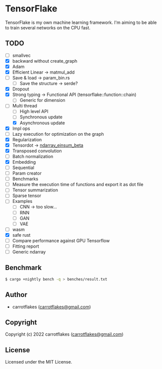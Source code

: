 # TensorFlake

TensorFlake is my own machine learning framework.
I'm aiming to be able to train several networks on the CPU fast.

## TODO

- [ ] smallvec
- [x] backward without create_graph
- [x] Adam
- [x] Efficient Linear -> matmul_add
- [ ] Save & load -> param_bin.rs
  - [ ] Save the structure -> serde?
- [x] Dropout
- [x] Strong typing -> Functional API (tensorflake::function::chain)
  - [ ] Generic for dimension
- [ ] Multi thread
  - [ ] High level API
  - [ ] Synchronous update
  - [x] Asynchronous update
- [x] Impl ops
- [ ] Lazy execution for optimization on the graph
- [x] Regularization
- [x] Tensordot -> [ndarray_einsum_beta](https://crates.io/crates/ndarray_einsum_beta)
- [x] Transposed convolution
- [ ] Batch normalization
- [x] Embedding
- [ ] Sequential
- [ ] Param creator
- [ ] Benchmarks
- [ ] Measure the execution time of functions and export it as dot file
- [ ] Tensor summarization
- [ ] Sparse tensor
- [ ] Examples
  - [ ] CNN -> too slow...
  - [ ] RNN
  - [ ] GAN
  - [ ] VAE
- [ ] wasm
- [x] safe rust
- [ ] Compare performance against GPU Tensorflow
- [ ] Fitting report
- [ ] Generic ndarray

## Benchmark

``` sh
$ cargo +nightly bench -q > benches/result.txt
```

## Author

* carrotflakes (carrotflakes@gmail.com)

## Copyright

Copyright (c) 2022 carrotflakes (carrotflakes@gmail.com)

## License

Licensed under the MIT License.
